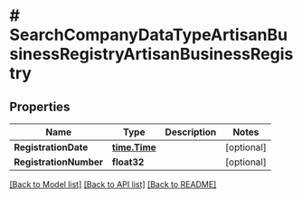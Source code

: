 # # SearchCompanyDataTypeArtisanBusinessRegistryArtisanBusinessRegistry


## Properties 


Name | Type | Description | Notes
------------ | ------------- | ------------- | -------------
**RegistrationDate**| [**time.Time**](time.Time.md) |   | [optional]
**RegistrationNumber**| **float32** |   | [optional]


[[Back to Model list]](../../README.md#models) [[Back to API list]](../../README.md#endpoints) [[Back to README]](../../README.md)

